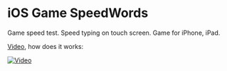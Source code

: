 iOS Game SpeedWords
===================

Game speed test.
Speed typing on touch screen. 
Game for iPhone, iPad.

[Video], how does it works:

[![Video](http://img.youtube.com/vi/8BgCkoMKYPM/0.jpg)](http://www.youtube.com/watch?v=8BgCkoMKYPM)

[Video]:https://www.youtube.com/watch?v=8BgCkoMKYPM


